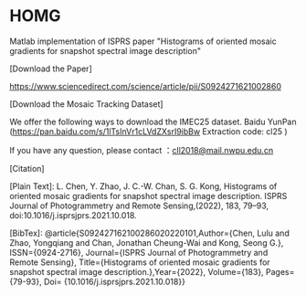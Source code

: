# HOMG

Matlab implementation of ISPRS paper "Histograms of oriented mosaic gradients for snapshot spectral image description"

[Download the Paper] 


https://www.sciencedirect.com/science/article/pii/S0924271621002860



[Download the Mosaic Tracking Dataset]

We offer the following ways to download the IMEC25 dataset.
Baidu YunPan (https://pan.baidu.com/s/1lTsInVr1cLVdZXsrI9ibBw Extraction code: cl25 )


If you have any question, please contact ：cll2018@mail.nwpu.edu.cn



[Citation]

[Plain Text]: L. Chen, Y. Zhao, J. C.-W. Chan, S. G. Kong, Histograms of oriented mosaic gradients for snapshot spectral image description. ISPRS Journal of Photogrammetry and Remote Sensing,(2022), 183, 79–93, doi:10.1016/j.isprsjprs.2021.10.018.

[BibTex]: @article{S092427162100286020220101,Author={Chen, Lulu and Zhao, Yongqiang and Chan, Jonathan Cheung-Wai and Kong, Seong G.}, ISSN={0924-2716}, Journal={ISPRS Journal of Photogrammetry and Remote Sensing}, Title={Histograms of oriented mosaic gradients for snapshot spectral image description.},Year={2022}, Volume={183}, Pages={79-93}, Doi= {10.1016/j.isprsjprs.2021.10.018}}
